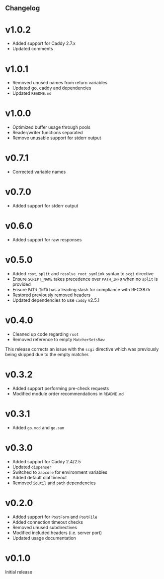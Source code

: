 Changelog
-----------------------------------------------

# v1.0.2

* Added support for Caddy 2.7.x
* Updated comments

# v1.0.1

* Removed unused names from return variables
* Updated go, caddy and dependencies
* Updated `README.md`

# v1.0.0

* Optimized buffer usage through pools
* Reader/writer functions separated
* Remove unusable support for stderr output

# v0.7.1

* Corrected variable names

# v0.7.0

* Added support for stderr output

# v0.6.0

* Added support for raw responses

# v0.5.0

* Added `root`, `split` and `resolve_root_symlink` syntax to `scgi` directive
* Ensure `SCRIPT_NAME` takes precedence over `PATH_INFO` when no `split` is provided
* Ensure `PATH_INFO` has a leading slash for compliance with RFC3875
* Restored previously removed headers
* Updated dependencies to use `caddy` v2.5.1

# v0.4.0

* Cleaned up code regarding `root`
* Removed reference to empty `MatcherSetsRaw`

This release corrects an issue with the `scgi` directive which was previously being skipped due to the empty matcher.

# v0.3.2

* Added support performing pre-check requests
* Modified module order recommendations in `README.md`

# v0.3.1

* Added `go.mod` and `go.sum`

# v0.3.0

* Added support for Caddy 2.4/2.5
* Updated `dispenser`
* Switched to `zapcore` for environment variables
* Added default dial timeout
* Removed `ioutil` and `path` dependencies

# v0.2.0

* Added support for `PostForm` and `PostFile`
* Added connection timeout checks
* Removed unused subdirectives
* Modified included headers (i.e. server port)
* Updated usage documentation

# v0.1.0

Initial release
